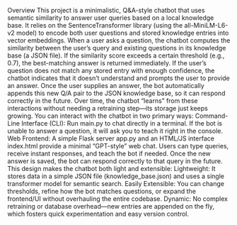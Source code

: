 Overview
This project is a minimalistic, Q&A-style chatbot that uses semantic similarity to answer user queries based on a local knowledge base. It relies on the SentenceTransformer library (using the all-MiniLM-L6-v2 model) to encode both user questions and stored knowledge entries into vector embeddings. When a user asks a question, the chatbot computes the similarity between the user’s query and existing questions in its knowledge base (a JSON file). If the similarity score exceeds a certain threshold (e.g., 0.7), the best-matching answer is returned immediately.
If the user’s question does not match any stored entry with enough confidence, the chatbot indicates that it doesn’t understand and prompts the user to provide an answer. Once the user supplies an answer, the bot automatically appends this new Q/A pair to the JSON knowledge base, so it can respond correctly in the future. Over time, the chatbot “learns” from these interactions without needing a retraining step—its storage just keeps growing.
You can interact with the chatbot in two primary ways:
Command-Line Interface (CLI):
Run main.py to chat directly in a terminal. If the bot is unable to answer a question, it will ask you to teach it right in the console.
Web Frontend:
A simple Flask server app.py and an HTML/JS interface index.html provide a minimal “GPT-style” web chat. Users can type queries, receive instant responses, and teach the bot if needed. Once the new answer is saved, the bot can respond correctly to that query in the future.
This design makes the chatbot both light and extensible:
Lightweight: It stores data in a simple JSON file (knowledge_base.json) and uses a single transformer model for semantic search.
Easily Extensible: You can change thresholds, refine how the bot matches questions, or expand the frontend/UI without overhauling the entire codebase.
Dynamic: No complex retraining or database overhead—new entries are appended on the fly, which fosters quick experimentation and easy version control.
